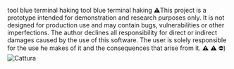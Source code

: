   tool  blue terminal   haking
tool blue terminal haking ⚠️This project is a prototype intended for demonstration and research purposes only. It is not designed for production use and may contain bugs, vulnerabilities or other imperfections. The author declines all responsibility for direct or indirect damages caused by the use of this software. The user is solely responsible for the use he makes of it and the consequences that arise from it. ⚠ ⚠ ️⛔)
![Cattura](https://github.com/user-attachments/assets/c20308a3-3d8e-4268-b8ee-7f0838c0b82f)
